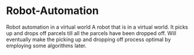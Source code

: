 # Robot-Automation
Robot automation in a virtual world
A robot that is in a virtual world.
It picks up and drops off parcels till all the parcels have been dropped off.
Will eventually make the picking up and dropping off process optimal by employing some algorithms later.
